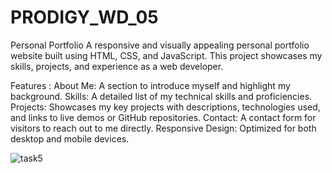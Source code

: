 # PRODIGY_WD_05

Personal Portfolio
A responsive and visually appealing personal portfolio website built using HTML, CSS, and JavaScript. This project showcases my skills, projects, and experience as a web developer.

Features :
About Me: A section to introduce myself and highlight my background.
Skills: A detailed list of my technical skills and proficiencies.
Projects: Showcases my key projects with descriptions, technologies used, and links to live demos or GitHub repositories.
Contact: A contact form for visitors to reach out to me directly.
Responsive Design: Optimized for both desktop and mobile devices.

![task5](https://github.com/user-attachments/assets/1a1437c2-84f4-496a-b4ce-b61ce701ae6f)
